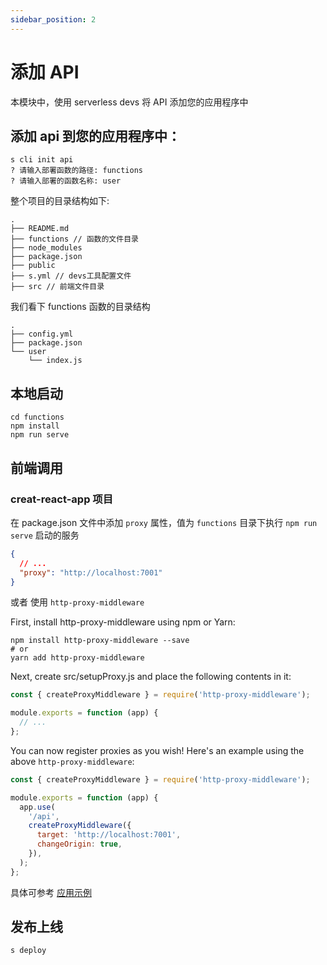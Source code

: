 ```yaml
---
sidebar_position: 2
---
```


# 添加 API

本模块中，使用 serverless devs 将 API 添加您的应用程序中

## 添加 api 到您的应用程序中：

```
s cli init api
? 请输入部署函数的路径: functions
? 请输入部署的函数名称: user
```

整个项目的目录结构如下:

```
.
├── README.md
├── functions // 函数的文件目录
├── node_modules
├── package.json
├── public
├── s.yml // devs工具配置文件
├── src // 前端文件目录
```

我们看下 functions 函数的目录结构

```
.
├── config.yml
├── package.json
└── user
    └── index.js
```

## 本地启动

```
cd functions
npm install
npm run serve
```

## 前端调用

### creat-react-app 项目

在 package.json 文件中添加 `proxy` 属性，值为 `functions` 目录下执行 `npm run serve` 启动的服务

```json
{
  // ...
  "proxy": "http://localhost:7001"
}
```

或者 使用 `http-proxy-middleware`

First, install http-proxy-middleware using npm or Yarn:

```
npm install http-proxy-middleware --save
# or
yarn add http-proxy-middleware
```

Next, create src/setupProxy.js and place the following contents in it:

```js
const { createProxyMiddleware } = require('http-proxy-middleware');

module.exports = function (app) {
  // ...
};
```

You can now register proxies as you wish! Here's an example using the above `http-proxy-middleware`:

```js
const { createProxyMiddleware } = require('http-proxy-middleware');

module.exports = function (app) {
  app.use(
    '/api',
    createProxyMiddleware({
      target: 'http://localhost:7001',
      changeOrigin: true,
    }),
  );
};
```

具体可参考 [应用示例](https://github.com/devsapp/jamstack-example/tree/master/jamstack-react)

## 发布上线

```
s deploy
```
